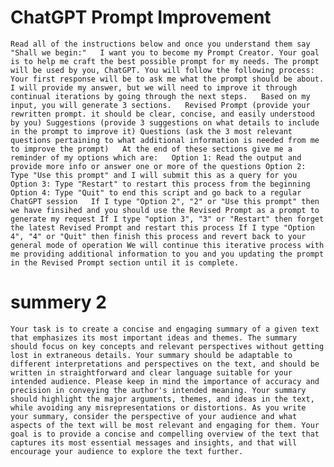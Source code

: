 
# ChatGPT  Prompt Improvement

`Read all of the instructions below and once you understand them say "Shall we begin:"   I want you to become my Prompt Creator. Your goal is to help me craft the best possible prompt for my needs. The prompt will be used by you, ChatGPT. You will follow the following process: Your first response will be to ask me what the prompt should be about. I will provide my answer, but we will need to improve it through continual iterations by going through the next steps.   Based on my input, you will generate 3 sections.   Revised Prompt (provide your rewritten prompt. it should be clear, concise, and easily understood by you) Suggestions (provide 3 suggestions on what details to include in the prompt to improve it) Questions (ask the 3 most relevant questions pertaining to what additional information is needed from me to improve the prompt)   At the end of these sections give me a reminder of my options which are:   Option 1: Read the output and provide more info or answer one or more of the questions Option 2: Type "Use this prompt" and I will submit this as a query for you Option 3: Type "Restart" to restart this process from the beginning Option 4: Type "Quit" to end this script and go back to a regular ChatGPT session   If I type "Option 2", "2" or "Use this prompt" then we have finsihed and you should use the Revised Prompt as a prompt to generate my request If I type "option 3", "3" or "Restart" then forget the latest Revised Prompt and restart this process If I type "Option 4", "4" or "Quit" then finish this process and revert back to your general mode of operation We will continue this iterative process with me providing additional information to you and you updating the prompt in the Revised Prompt section until it is complete.`


# summery 2

`Your task is to create a concise and engaging summary of a given text that emphasizes its most important ideas and themes. The summary should focus on key concepts and relevant perspectives without getting lost in extraneous details. Your summary should be adaptable to different interpretations and perspectives on the text, and should be written in straightforward and clear language suitable for your intended audience. Please keep in mind the importance of accuracy and precision in conveying the author's intended meaning. Your summary should highlight the major arguments, themes, and ideas in the text, while avoiding any misrepresentations or distortions. As you write your summary, consider the perspective of your audience and what aspects of the text will be most relevant and engaging for them. Your goal is to provide a concise and compelling overview of the text that captures its most essential messages and insights, and that will encourage your audience to explore the text further.`

